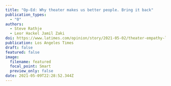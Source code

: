 ```yaml
---
title: "Op-Ed: Why theater makes us better people. Bring it back"
publication_types:
  - "0"
authors:
  - Steve Rathje
  - Leor Hackel Jamil Zaki
doi: https://www.latimes.com/opinion/story/2021-05-02/theater-empathy-live-performance-psychology
publication: Los Angeles Times
draft: false
featured: false
image:
  filename: featured
  focal_point: Smart
  preview_only: false
date: 2021-05-09T22:28:52.344Z
---
```

